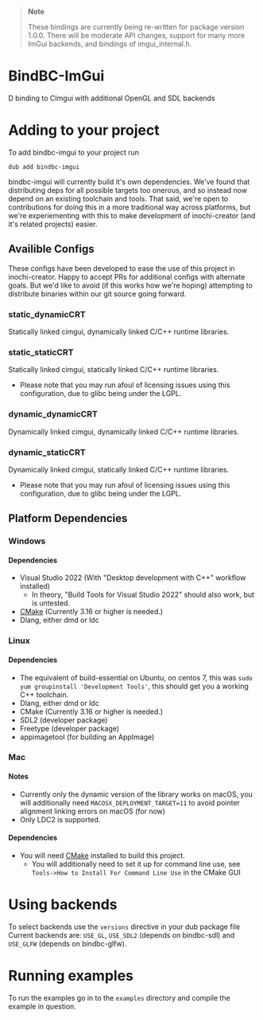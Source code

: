 > __Note__
>
> These bindings are currently being re-written for package version 1.0.0. There will be moderate API changes, support for many more ImGui backends, and bindings of imgui_internal.h.

# BindBC-ImGui
D binding to CImgui with additional OpenGL and SDL backends

# Adding to your project
To add bindbc-imgui to your project run
```
dub add bindbc-imgui
```
bindbc-imgui will currently build it's own dependencies. We've found that distributing deps for all possible targets too onerous, and so instead now depend on an existing toolchain and tools. That said, we're open to contributions for doing this in a more traditional way across platforms, but we're experiementing with this to make development of inochi-creator (and it's related projects) easier. 

## Availible Configs
These configs have been developed to ease the use of this project in inochi-creator. Happy to accept PRs for additional configs with alternate goals. But we'd like to avoid (if this works how we're hoping) attempting to distribute binaries within our git source going forward.

### static_dynamicCRT
Statically linked cimgui, dynamically linked C/C++ runtime libraries.
### static_staticCRT
Statically linked cimgui, statically linked C/C++ runtime libraries.
 - Please note that you may run afoul of licensing issues using this configuration, due to glibc being under the LGPL. 
### dynamic_dynamicCRT
Dynamically linked cimgui, dynamically linked C/C++ runtime libraries.
### dynamic_staticCRT
Dynamically linked cimgui, statically linked C/C++ runtime libraries.
 - Please note that you may run afoul of licensing issues using this configuration, due to glibc being under the LGPL. 

## Platform Dependencies
### Windows
#### Dependencies
- Visual Studio 2022 (With "Desktop development with C++" workflow installed)
  - In theory, "Build Tools for Visual Studio 2022" should also work, but is untested.
- [CMake](https://cmake.org/download/) (Currently 3.16 or higher is needed.)
- Dlang, either dmd or ldc

### Linux
#### Dependencies
- The equivalent of build-essential on Ubuntu, on centos 7, this was `sudo yum groupinstall 'Development Tools'`, this should get you a working C++ toolchain.
- Dlang, either dmd or ldc
- CMake (Currently 3.16 or higher is needed.)
- SDL2 (developer package)
- Freetype (developer package)
- appimagetool (for building an AppImage)

### Mac
#### Notes
- Currently only the dynamic version of the library works on macOS, you will additionally need `MACOSX_DEPLOYMENT_TARGET=11` to avoid pointer alignment linking errors on macOS (for now)
- Only LDC2 is supported.
#### Dependencies
- You will need [CMake](https://cmake.org/install/) installed to build this project.
  - You will additionally need to set it up for command line use, see `Tools->How to Install For Command Line Use` in the CMake GUI

# Using backends
To select backends use the `versions` directive in your dub package file
Current backends are: `USE_GL`, `USE_SDL2` (depends on bindbc-sdl) and `USE_GLFW` (depends on bindbc-glfw).

# Running examples
To run the examples go in to the `examples` directory and compile the example in question.

